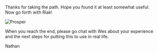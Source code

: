 
Thanks for taking the path.  Hope you found it at least somewhat useful.  Now go forth with Riak!

![Prosper](http://media4.giphy.com/media/IL4iTvQH0MjS/200.gif)

When you reach the end, please go chat with Wes about your experience and the next steps for putting this to use in real life.

Nathan
